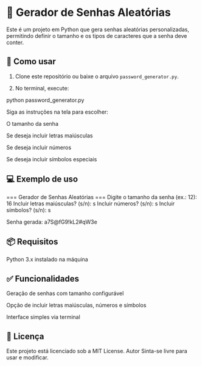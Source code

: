 # 🔑 Gerador de Senhas Aleatórias

Este é um projeto em Python que gera senhas aleatórias personalizadas, permitindo definir o tamanho e os tipos de caracteres que a senha deve conter.

## 🚀 Como usar

1. Clone este repositório ou baixe o arquivo `password_generator.py`.

2. No terminal, execute:

python password_generator.py

Siga as instruções na tela para escolher:

O tamanho da senha

Se deseja incluir letras maiúsculas

Se deseja incluir números

Se deseja incluir símbolos especiais

## 💻 Exemplo de uso

=== Gerador de Senhas Aleatórias ===
Digite o tamanho da senha (ex.: 12): 16
Incluir letras maiúsculas? (s/n): s
Incluir números? (s/n): s
Incluir símbolos? (s/n): s

Senha gerada:
a7S@fG9!kL2#qW3e

## 📦 Requisitos
Python 3.x instalado na máquina

## ✅ Funcionalidades
Geração de senhas com tamanho configurável

Opção de incluir letras maiúsculas, números e símbolos

Interface simples via terminal

## 📄 Licença
Este projeto está licenciado sob a MIT License. Autor  Sinta-se livre para usar e modificar.